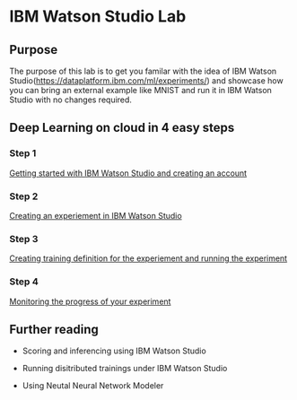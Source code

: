 # IBM Watson Studio Lab

## Purpose
The purpose of this lab is to get you familar with the idea of IBM Watson Studio(https://dataplatform.ibm.com/ml/experiments/) and showcase how you can bring an external example like MNIST and run it in IBM Watson Studio with no changes required.

## Deep Learning on cloud in 4 easy steps

### Step 1
[Getting started with IBM Watson Studio and creating an account](step_one.md)

### Step 2
[Creating an experiement in IBM Watson Studio](step_two.md)

### Step 3
[Creating training definition for the experiement and running the experiment](step_three.md)

### Step 4
[Monitoring the progress of your experiment](step_four.md)

## Further reading

- Scoring and inferencing using IBM Watson Studio

- Running disitributed trainings under IBM Watson Studio

- Using Neutal Neural Network Modeler